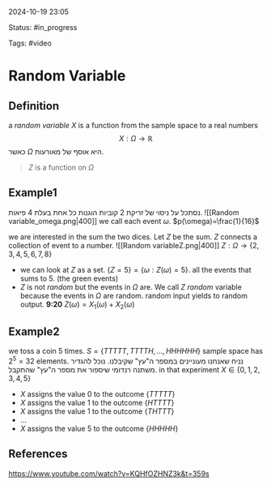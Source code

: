

2024-10-19 23:05

Status: #in_progress

Tags: #video

# Random Variable

## Definition

a *random variable* $X$ is a function from the sample space to a real numbers
$$X:\Omega\to \mathbb{R}$$
כאשר $\Omega$ היא אוסף של מאורעות.
>$Z$ is a function on $\Omega$



## Example1

נסתכל על ניסוי של זריקת 2 קוביות הוגנות כל אחת בעלת 4 פיאות.
![[Random variable_omega.png|400]]
we call each event  $\omega$. $p(\omega)=\frac{1}{16}$

 we are interested in the sum the two dices.
 Let $Z$ be the sum. $Z$ connects a collection of event to a number.
 ![[Random variableZ.png|400]]
$Z:\Omega\to\{2,3,4,5,6,7,8\}$
- we can look at $Z$ as a set. $\{Z=5\}=\{\omega:Z(\omega)=5\}$. all the events that sums to 5. (the green events)
- $Z$ is not *random* but the events in $\Omega$ are. We call $Z$ *random* variable because the events in $\Omega$ are random. random input yields to random output.
**9:20**
$Z(\omega)=X_{1}(\omega)+X_{2}(\omega)$
## Example2

we toss a coin 5 times. 
$S=\{TTTTT,TTTTH, \dots , HHHHHH\}$
sample space has $2^5=32$ elements.
נניח שאנחנו מעוניינים במספר ה"עץ" שקיבלנו.
נוכל להגדיר משתנה רנדומי שיספור את מספר ה"עץ" שהתקבל.
in that experiment  $X \in \{0,1,2,3,4,5\}$
- $X$ assigns the value 0 to the outcome $\{TTTTT\}$
- $X$ assigns the value 1 to the outcome $\{HTTTT\}$
- $X$ assigns the value 1 to the outcome $\{THTTT\}$
- $\dots$
- $X$ assigns the value 5 to the outcome $\{HH H H H \}$

## References

https://www.youtube.com/watch?v=KQHfOZHNZ3k&t=359s